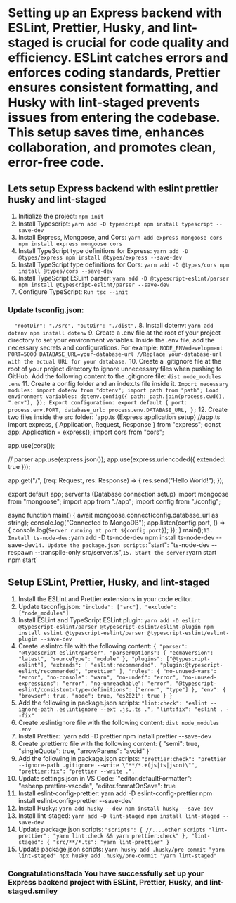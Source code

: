 # Setting up an Express backend with ESLint, Prettier, Husky, and lint-staged is crucial for code quality and efficiency. ESLint catches errors and enforces coding standards, Prettier ensures consistent formatting, and Husky with lint-staged prevents issues from entering the codebase. This setup saves time, enhances collaboration, and promotes clean, error-free code.

 ## Lets setup Express backend with eslint prettier husky and lint-staged 
1. Initialize the project:
`npm init`
2. Install Typescript:
`yarn add -D typescript
npm install typescript --save-dev`
3. Install Express, Mongoose, and Cors:
`yarn add express mongoose cors
npm install express mongoose cors`
4. Install TypeScript type definitions for Express:
`yarn add -D @types/express
npm install @types/express --save-dev`
5. Install TypeScript type definitions for Cors:
`yarn add -D @types/cors
npm install @types/cors --save-dev`
6. Install TypeScript ESLint parser:
`yarn add -D @typescript-eslint/parser
npm install @typescript-eslint/parser --save-dev`
7. Configure TypeScript:
`Run tsc --init`
### Update tsconfig.json:
`  "rootDir": "./src",
  "outDir": "./dist",`
8. Install dotenv:
`yarn add dotenv
npm install dotenv`
9. Create a .env file at the root of your project directory to set your environment variables. Inside the .env file, add the necessary secrets and configurations. For example:
`NODE_ENV=development
PORT=5000
DATABASE_URL=your-database-url //Replace your-database-url with the actual URL for your database.`
10. Create a .gitignore file at the root of your project directory to ignore unnecessary files when pushing to GitHub. Add the following content to the .gitignore file:
`dist
node_modules
.env`
11. Create a config folder and an index.ts file inside it.
`Import necessary modules:
import dotenv from "dotenv";
import path from "path";
Load environment variables:
dotenv.config({
  path: path.join(process.cwd(), ".env"),
});
Export configuration:
export default {
  port: process.env.PORT,
  database_url: process.env.DATABASE_URL,
};`
12. Create two files inside the src folder:
`app.ts (Express application setup)
//app.ts
import express, { Application, Request, Response } from "express";
const app: Application = express();
import cors from "cors";

app.use(cors());

// parser
app.use(express.json());
app.use(express.urlencoded({ extended: true }));

app.get("/", (req: Request, res: Response) => {
  res.send("Hello World!");
});

export default app;
server.ts (Database connection setup)
import mongoose from "mongoose";
import app from "./app";
import config from "./config";

async function main() {
  await mongoose.connect(config.database_url as string);
  console.log("Connected to MongoDB");
  app.listen(config.port, () => {
    console.log(`Server running at port ${config.port}`);
  });
}
main();`
13. Install ts-node-dev:
`yarn add -D ts-node-dev
npm install ts-node-dev --save-dev`
14. Update the package.json scripts:
`"start": "ts-node-dev --respawn --transpile-only src/server.ts",`
15. Start the server:
`yarn start
npm start`
## Setup ESLint, Prettier, Husky, and lint-staged
1. Install the ESLint and Prettier extensions in your code editor.
2. Update tsconfig.json:
`"include": ["src"],
"exclude": ["node_modules"]`
3. Install ESLint and TypeScript ESLint plugin:
`yarn add -D eslint @typescript-eslint/parser @typescript-eslint/eslint-plugin
npm install eslint @typescript-eslint/parser @typescript-eslint/eslint-plugin --save-dev`
4. Create .eslintrc file with the following content:
`{
  "parser": "@typescript-eslint/parser",
  "parserOptions": {
    "ecmaVersion": "latest",
    "sourceType": "module"
  },
  "plugins": ["@typescript-eslint"],
  "extends": [
    "eslint:recommended",
    "plugin:@typescript-eslint/recommended",
    "prettier"
  ],
  "rules": {
    "no-unused-vars": "error",
    "no-console": "warn",
    "no-undef": "error",
    "no-unused-expressions": "error",
    "no-unreachable": "error",
    "@typescript-eslint/consistent-type-definitions": ["error", "type"]
  },
  "env": {
    "browser": true,
    "node": true,
    "es2021": true
  }
}`
5. Add the following in package.json scripts:
`"lint:check": "eslint --ignore-path .eslintignore --ext .js,.ts .",
"lint:fix": "eslint . --fix"`
6. Create .eslintignore file with the following content:
`dist
node_modules
.env`
7. Install Prettier:
`yarn add -D prettier
npm install prettier --save-dev
8. Create .prettierrc file with the following content:
{
  "semi": true,
  "singleQuote": true,
  "arrowParens": "avoid"
}`
9. Add the following in package.json scripts:
`"prettier:check": "prettier --ignore-path .gitignore --write \"**/*.+(js|ts|json)\"",
"prettier:fix": "prettier --write .",`
10. Update settings.json in VS Code:
`"editor.defaultFormatter": "esbenp.prettier-vscode",
"editor.formatOnSave": true
11. Install eslint-config-prettier:
yarn add -D eslint-config-prettier
npm install eslint-config-prettier --save-dev`
12. Install Husky:
`yarn add husky --dev
npm install husky --save-dev`
13. Install lint-staged:
`yarn add -D lint-staged
npm install lint-staged --save-dev`
14. Update package.json scripts:
`"scripts": {
  //....other scripts
  "lint-prettier": "yarn lint:check && yarn prettier:check"
},
"lint-staged": {
  "src/**/*.ts": "yarn lint-prettier"
}`
15. Update package.json scripts:
y`arn husky add .husky/pre-commit "yarn lint-staged"
npx husky add .husky/pre-commit "yarn lint-staged"`
### Congratulations!tada You have successfully set up your Express backend project with ESLint, Prettier, Husky, and lint-staged.smiley
